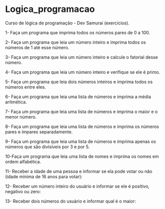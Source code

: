 # Logica_programacao

Curso de lógica de programação - Dev Samurai (exercicios).

1- Faça um programa que imprima todos os números pares de 0 a 100.

2- Faça um programa que leia um número inteiro e imprima todos os números de 1 até esse número.

3- Faça um programa que leia um número inteiro e calcule o fatorial desse número.

4- Faça um programa que leia um número inteiro e verifique se ele é primo.

5- Faça um programa que leia dois números inteiros e imprima todos os números entre eles.

6- Faça um programa que leia uma lista de números e imprima a média aritmética.

7- Faça um programa que leia uma lista de números e imprima o maior e o menor número.

8- Faça um programa que leia uma lista de números e imprima os números pares e ímpares separadamente.

9- Faça um programa que leia uma lista de números e imprima apenas os números que são divisíveis por 3 e por 5.

10-Faça um programa que leia uma lista de nomes e imprima os nomes em ordem alfabética.

11- Receber a idade de uma pessoa e informar se ela pode votar ou não (idade mínima de 16 anos para votar):

12- Receber um número inteiro do usuário e informar se ele é positivo, negativo ou zero:

13- Receber dois números do usuário e informar qual é o maior:
